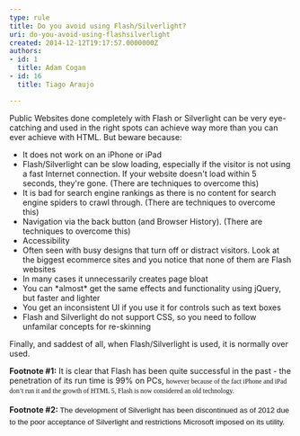 ```yaml
---
type: rule
title: Do you avoid using Flash/Silverlight?
uri: do-you-avoid-using-flashsilverlight
created: 2014-12-12T19:17:57.0000000Z
authors:
- id: 1
  title: Adam Cogan
- id: 16
  title: Tiago Araujo

---
```




<span class='intro'> <p>
                    Public Websites done completely with Flash or Silverlight can be very eye-catching
                    and used in the right spots can achieve way more than you can ever achieve with
                    HTML. But beware because&#58;</p> </span>

<ul><li>It does not work on an iPhone or iPad</li><li>Flash/Silverlight can be slow loading, especially if the visitor is not using a
                        fast Internet connection. If your website doesn't load within 5 seconds, they're
                        gone. (There are techniques to overcome this)</li><li>It is bad for search engine rankings as there is no content for search engine spiders
                        to crawl through. (There are techniques to overcome this)</li><li>Navigation via the back button (and Browser History). (There are techniques to overcome
                        this)</li><li>Accessibility</li><li>Often seen with busy designs that turn off or distract visitors. Look at the biggest
                        ecommerce sites and you notice that none of them are Flash websites</li><li>In many cases it unnecessarily creates page bloat</li><li>You can *almost* get the same effects and functionality using jQuery, but faster
                        and lighter</li><li>You get an inconsistent UI if you use it for controls such as text boxes</li><li>Flash and Silverlight do not support CSS, so you need to follow unfamilar concepts
                        for re-skinning</li></ul><p>
                    Finally, and saddest of all, when Flash/Silverlight is used, it is normally ​over used.</p><div class="greyBox"><p>
                        <b>Footnote #1&#58;</b> It is clear that Flash has been quite successful in the past - the penetration
                        of its run time is 99% on PCs,&#160;<span style="font-size&#58;9pt;font-family&#58;verdana;background-color&#58;#f6f6f6;">however because of the fact iPhone and iPad don</span><span style="font-size&#58;9pt;font-family&#58;verdana;background-color&#58;#f6f6f6;">’</span><span style="font-size&#58;9pt;font-family&#58;verdana;background-color&#58;#f6f6f6;">t run it and the&#160;</span><span style="font-family&#58;verdana;font-size&#58;9pt;line-height&#58;1.6;background-color&#58;#f6f6f6;">growth of HTML 5, Flash is now considered an old technology.&#160;</span><span style="font-family&#58;verdana;font-size&#58;9pt;line-height&#58;1.6;background-color&#58;#f6f6f6;">​</span></p><p>
                        <b>Footnote #2&#58;&#160;</b><span style="font-family&#58;arial;font-size&#58;10pt;line-height&#58;1.6;background-color&#58;#f6f6f6;">The development of Silverlight has been discontinued as&#160;​</span><span style="font-family&#58;arial;font-size&#58;10pt;line-height&#58;1.6;background-color&#58;#f6f6f6;">of 2012 due to the poor acceptance of Silverlight and restrictions Microsoft imposed on its utility.&#160;</span><span style="font-family&#58;arial;font-size&#58;10pt;line-height&#58;1.6;background-color&#58;#f6f6f6;">​</span></p></div>


